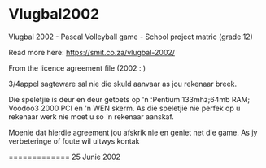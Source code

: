 # Vlugbal2002
Vlugbal 2002 - Pascal Volleyball game - School project matric (grade 12)

Read more here: https://smit.co.za/vlugbal-2002/

From the licence agreement file (2002 : )


3/4appel sagteware sal nie die skuld aanvaar as jou rekenaar breek.

Die speletjie is deur en deur getoets op 'n :Pentium 133mhz;64mb RAM;
Voodoo3 2000 PCI en 'n WEN skerm. As die speletjie nie perfek op u
rekenaar werk nie moet u so 'n rekenaar aanskaf.

Moenie dat hierdie agreement jou afskrik nie en geniet net die game. 
As jy verbeteringe of foute wil uitwys kontak 

=============
25 Junie 2002
